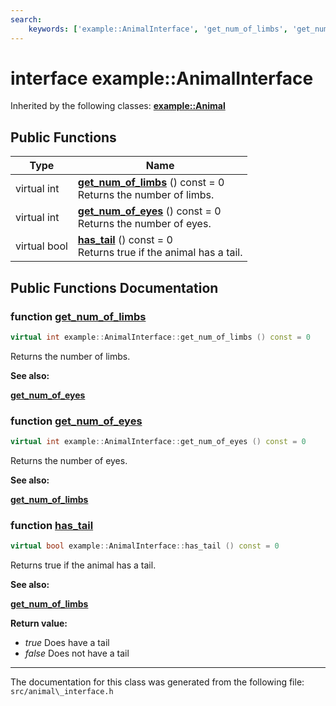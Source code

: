 ```yaml
---
search:
    keywords: ['example::AnimalInterface', 'get_num_of_limbs', 'get_num_of_eyes', 'has_tail']
---
```


# interface example::AnimalInterface



Inherited by the following classes: **[example::Animal](classexample_1_1_animal.md)**

## Public Functions

|Type|Name|
|-----|-----|
|virtual int|[**get\_num\_of\_limbs**](classexample_1_1_animal_interface.md#1a0300198be5798cfa0350fbb2fde4295e) () const = 0<br>Returns the number of limbs. |
|virtual int|[**get\_num\_of\_eyes**](classexample_1_1_animal_interface.md#1a63c32ae61aa4ee35b3666b08ce3378f9) () const = 0<br>Returns the number of eyes. |
|virtual bool|[**has\_tail**](classexample_1_1_animal_interface.md#1af994135a8e875998808ca7f11f12a6b3) () const = 0<br>Returns true if the animal has a tail. |


## Public Functions Documentation

### function <a id="1a0300198be5798cfa0350fbb2fde4295e" href="#1a0300198be5798cfa0350fbb2fde4295e">get\_num\_of\_limbs</a>

```cpp
virtual int example::AnimalInterface::get_num_of_limbs () const = 0
```

Returns the number of limbs. 



**See also:**

**[get\_num\_of\_eyes](classexample_1_1_animal_interface.md#1a63c32ae61aa4ee35b3666b08ce3378f9)** 




### function <a id="1a63c32ae61aa4ee35b3666b08ce3378f9" href="#1a63c32ae61aa4ee35b3666b08ce3378f9">get\_num\_of\_eyes</a>

```cpp
virtual int example::AnimalInterface::get_num_of_eyes () const = 0
```

Returns the number of eyes. 



**See also:**

**[get\_num\_of\_limbs](classexample_1_1_animal_interface.md#1a0300198be5798cfa0350fbb2fde4295e)** 




### function <a id="1af994135a8e875998808ca7f11f12a6b3" href="#1af994135a8e875998808ca7f11f12a6b3">has\_tail</a>

```cpp
virtual bool example::AnimalInterface::has_tail () const = 0
```

Returns true if the animal has a tail. 



**See also:**

**[get\_num\_of\_limbs](classexample_1_1_animal_interface.md#1a0300198be5798cfa0350fbb2fde4295e)** 




**Return value:**


* _true_ Does have a tail 
* _false_ Does not have a tail 





----------------------------------------
The documentation for this class was generated from the following file: `src/animal\_interface.h`
